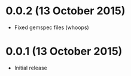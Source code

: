 # 0.0.2 (13 October 2015)
- Fixed gemspec files (whoops)

# 0.0.1 (13 October 2015)
- Initial release
